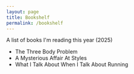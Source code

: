 ```yaml
---
layout: page
title: Bookshelf
permalink: /bookshelf
---
```


A list of books I'm reading this year (2025)

* The Three Body Problem
* A Mysterious Affair At Styles
* What I Talk About When I Talk About Running
